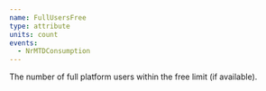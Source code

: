 ```yaml
---
name: FullUsersFree
type: attribute
units: count
events:
  - NrMTDConsumption
---
```


The number of full platform users within the free limit (if available).